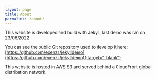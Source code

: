 ```yaml
---
layout: page
title: About
permalink: /about/
---
```


This website is developed and build with Jekyll, last demo was ran on 23/06/2022

You can see the public Git repository used to develop it here:
[https://github.com/exenza/jekylldemo](https://github.com/exenza/jekylldemo){:target="_blank"}

This website is hosted in AWS S3 and served behind a CloudFront global distribution network.
